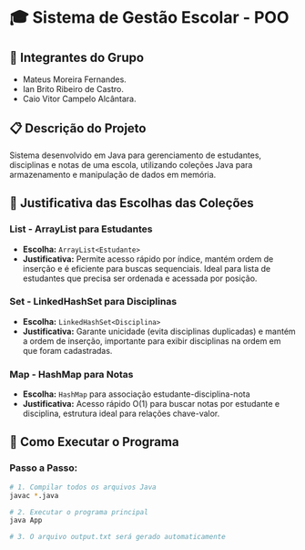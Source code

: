 # 🎓 Sistema de Gestão Escolar - POO

## 👥 Integrantes do Grupo
- Mateus Moreira Fernandes.
- Ian Brito Ribeiro de Castro.
- Caio Vitor Campelo Alcântara.

## 📋 Descrição do Projeto
Sistema desenvolvido em Java para gerenciamento de estudantes, disciplinas e notas de uma escola, utilizando coleções Java para armazenamento e manipulação de dados em memória.

## 🎯 Justificativa das Escolhas das Coleções

### **List - ArrayList para Estudantes**
- **Escolha:** `ArrayList<Estudante>`
- **Justificativa:** Permite acesso rápido por índice, mantém ordem de inserção e é eficiente para buscas sequenciais. Ideal para lista de estudantes que precisa ser ordenada e acessada por posição.

### **Set - LinkedHashSet para Disciplinas**  
- **Escolha:** `LinkedHashSet<Disciplina>`
- **Justificativa:** Garante unicidade (evita disciplinas duplicadas) e mantém a ordem de inserção, importante para exibir disciplinas na ordem em que foram cadastradas.

### **Map - HashMap para Notas**
- **Escolha:** `HashMap` para associação estudante-disciplina-nota
- **Justificativa:** Acesso rápido O(1) para buscar notas por estudante e disciplina, estrutura ideal para relações chave-valor.

## 🚀 Como Executar o Programa

### Passo a Passo:
```bash
# 1. Compilar todos os arquivos Java
javac *.java

# 2. Executar o programa principal
java App

# 3. O arquivo output.txt será gerado automaticamente
